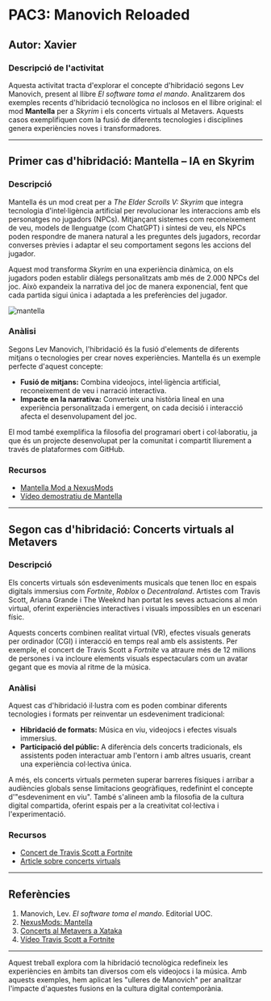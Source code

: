 # PAC3: Manovich Reloaded

## Autor: Xavier

### Descripció de l'activitat
Aquesta activitat tracta d'explorar el concepte d'hibridació segons Lev Manovich, present al llibre *El software toma el mando*. Analitzarem dos exemples recents d'hibridació tecnològica no inclosos en el llibre original: el mod **Mantella** per a *Skyrim* i els concerts virtuals al Metavers. Aquests casos exemplifiquen com la fusió de diferents tecnologies i disciplines genera experiències noves i transformadores.

---

## Primer cas d'hibridació: Mantella – IA en Skyrim

### Descripció
Mantella és un mod creat per a *The Elder Scrolls V: Skyrim* que integra tecnologia d'intel·ligència artificial per revolucionar les interaccions amb els personatges no jugadors (NPCs). Mitjançant sistemes com reconeixement de veu, models de llenguatge (com ChatGPT) i síntesi de veu, els NPCs poden respondre de manera natural a les preguntes dels jugadors, recordar converses prèvies i adaptar el seu comportament segons les accions del jugador.

Aquest mod transforma *Skyrim* en una experiència dinàmica, on els jugadors poden establir diàlegs personalitzats amb més de 2.000 NPCs del joc. Això expandeix la narrativa del joc de manera exponencial, fent que cada partida sigui única i adaptada a les preferències del jugador.

![mantella](https://drive.google.com/file/d/1bleJ1AyTRPrmtMQxe5t1rfFegxIsyVpe/view?usp=drive_link)



### Anàlisi
Segons Lev Manovich, l'hibridació és la fusió d'elements de diferents mitjans o tecnologies per crear noves experiències. Mantella és un exemple perfecte d'aquest concepte:
- **Fusió de mitjans:** Combina videojocs, intel·ligència artificial, reconeixement de veu i narració interactiva.
- **Impacte en la narrativa:** Converteix una història lineal en una experiència personalitzada i emergent, on cada decisió i interacció afecta el desenvolupament del joc.

El mod també exemplifica la filosofia del programari obert i col·laboratiu, ja que és un projecte desenvolupat per la comunitat i compartit lliurement a través de plataformes com GitHub.

### Recursos
- [Mantella Mod a NexusMods](https://www.nexusmods.com/skyrimspecialedition/mods/98631)
- [Vídeo demostratiu de Mantella](https://www.youtube.com/watch?v=lnRbUgRRGKw)

---

## Segon cas d'hibridació: Concerts virtuals al Metavers

### Descripció
Els concerts virtuals són esdeveniments musicals que tenen lloc en espais digitals immersius com *Fortnite*, *Roblox* o *Decentraland*. Artistes com Travis Scott, Ariana Grande i The Weeknd han portat les seves actuacions al món virtual, oferint experiències interactives i visuals impossibles en un escenari físic.

Aquests concerts combinen realitat virtual (VR), efectes visuals generats per ordinador (CGI) i interacció en temps real amb els assistents. Per exemple, el concert de Travis Scott a *Fortnite* va atraure més de 12 milions de persones i va incloure elements visuals espectaculars com un avatar gegant que es movia al ritme de la música.

### Anàlisi
Aquest cas d'hibridació il·lustra com es poden combinar diferents tecnologies i formats per reinventar un esdeveniment tradicional:
- **Hibridació de formats:** Música en viu, videojocs i efectes visuals immersius.
- **Participació del públic:** A diferència dels concerts tradicionals, els assistents poden interactuar amb l'entorn i amb altres usuaris, creant una experiència col·lectiva única.

A més, els concerts virtuals permeten superar barreres físiques i arribar a audiències globals sense limitacions geogràfiques, redefinint el concepte d'"esdeveniment en viu". També s'alineen amb la filosofia de la cultura digital compartida, oferint espais per a la creativitat col·lectiva i l'experimentació.

### Recursos
- [Concert de Travis Scott a Fortnite](https://www.youtube.com/watch?v=wYeFAlVC8qU)
- [Article sobre concerts virtuals](https://www.xataka.com)

---

## Referències
1. Manovich, Lev. *El software toma el mando*. Editorial UOC.
2. [NexusMods: Mantella](https://www.nexusmods.com/skyrimspecialedition/mods/98631)
3. [Concerts al Metavers a Xataka](https://www.xataka.com)
4. [Vídeo Travis Scott a Fortnite](https://www.youtube.com/watch?v=wYeFAlVC8qU)

---

Aquest treball explora com la hibridació tecnològica redefineix les experiències en àmbits tan diversos com els videojocs i la música. Amb aquests exemples, hem aplicat les "ulleres de Manovich" per analitzar l'impacte d'aquestes fusions en la cultura digital contemporània.
